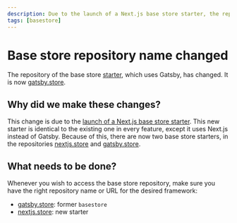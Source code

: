 ```yaml
---
description: Due to the launch of a Next.js base store starter, the repository of the existing base store, which used Gatsby, has changed.
tags: [basestore]
---
```


# Base store repository name changed

The repository of the base store [starter](https://www.faststore.dev/starters), which uses Gatsby, has changed. It is now [gatsby.store](https://github.com/vtex-sites/gatsby.store).

## Why did we make these changes?

This change is due to the [launch of a Next.js base store starter](https://faststore.dev/releases/2022/04/29/basestore). This new starter is identical to the existing one in every feature, except it uses Next.js instead of Gatsby. Because of this, there are now two base store starters, in the repositories [nextjs.store](https://github.com/vtex-sites/nextjs.store) and [gatsby.store](https://github.com/vtex-sites/gatsby.store).

## What needs to be done?

Whenever you wish to access the base store repository, make sure you have the right repository name or URL for the desired framework:
- [gatsby.store](https://github.com/vtex-sites/gatsby.store): former `basestore`
- [nextjs.store](https://github.com/vtex-sites/nextjs.store): new starter
